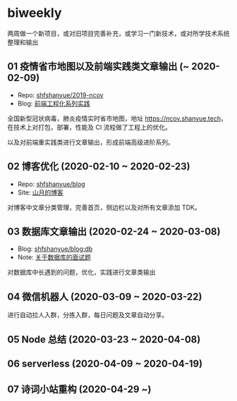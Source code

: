 # biweekly

两周做一个新项目，或对旧项目完善补充，或学习一门新技术，或对所学技术系统整理和输出

## 01 疫情省市地图以及前端实践类文章输出 (~ 2020-02-09)

+ Repo: [shfshanyue/2019-ncov](https://github.com/shfshanyue/2019-ncov)
+ Blog: [前端工程化系列实践](https://shanyue.tech/frontend-engineering/)

全国新型冠状病毒，肺炎疫情实时省市地图，地址 <https://ncov.shanyue.tech>，在技术上对打包，部署，性能及 CI 流程做了工程上的优化。

以及对前端重实践类进行文章输出，形成前端高级进阶系列。

## 02 博客优化 (2020-02-10 ~ 2020-02-23)

+ Repo: [shfshanyue/blog](https://github.com/shfshanyue/blog)
+ Site: [山月的博客](https://shanyue.tech)

对博客中文章分类管理，完善首页，侧边栏以及对所有文章添加 TDK。

## 03 数据库文章输出 (2020-02-24 ~ 2020-03-08)

+ Blog: [shfshanyue/blog:db](https://github.com/shfshanyue/blog/tree/master/db)
+ Note: [关于数据库的面试题](https://q.shanyue.tech/server/db/)

对数据库中长遇到的问题，优化，实践进行文章类输出

## 04 微信机器人 (2020-03-09 ~ 2020-03-22)

进行自动拉人入群，分拣入群，每日问题及文章自动分享。

## 05 Node 总结 (2020-03-23 ~ 2020-04-08)

## 06 serverless (2020-04-09 ~ 2020-04-19)

## 07 诗词小站重构 (2020-04-29 ~)
